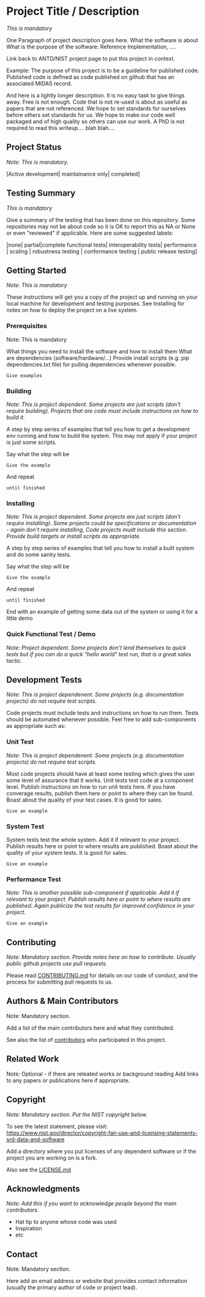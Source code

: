 # Project Title / Description

*This is mandatory*


One Paragraph of project description goes here.  What the software is
about What is the purpose of the software: Reference Implementation, ....

Link back to ANTD/NIST project page to put this project in context.

Example: 
The purpose of this project is to be a guideline for published code.
Published code is defined as code published on github that has an
associated MIDAS record.

And here is a lightly longer description.  It is no easy task to give
things away. Free is not enough. Code that is not re-used is about as
useful as papers that are not referenced. We hope to set standards for
ourselves before others set standards for us. We hope to make our code
well packaged and of high quality so others can use our work.  A PhD is
not required to read this writeup.... blah blah....


## Project Status

*Note: This is mandatory.*

[Active development| maintainance only| completed]


## Testing Summary

*This is mandatory*

Give a summary of the testing that has been done on this repository. Some
repositories may not be about code so it is OK to report this as NA or None
or even "reviewed" if applicable. Here are some suggested labels:


[none| partial|complete functional tests| interoperability tests| performance | scaling | robustness testing | conformance testing | public release testing]


## Getting Started

*Note: This is mandatory*

These instructions will get you a copy of the project up and running on your 
local machine for development and testing purposes. 
See Installing for notes on how to deploy the project on a live system.

### Prerequisites

Note: This is mandatory

What things you need to install the software and how to install them
What are dependencies (software/hardware/...)
Provide install scripts (e.g. pip dependencies.txt file) for pulling
dependencies whenever possible.

```
Give examples
```


### Building

*Note: This is project dependent. Some projects are just scripts (don't require building).
Projects that are code must include instructions on how to build it.*

A step by step series of examples that tell you how to get a development env running and how to build the system.
This may not apply if your project is just some scripts.

Say what the step will be

```
Give the example
```

And repeat

```
until finished
```

### Installing

*Note: This is project dependent.  Some projects are just scripts
(don't require installing).  Some projects could be specifications or
documentation - again don't require installing, Code projects mudt include
this section. Provide build targets or install scripts as appropriate.*

A step by step series of examples that tell you how to install a built system and do some sanity tests.

Say what the step will be

```
Give the example
```

And repeat

```
until finished
```

End with an example of getting some data out of the system or using it for a little demo

### Quick Functional Test / Demo

*Note: Project dependent. Some projects don't lend themselves to quick tests but
if you can do a quick "hello world" test run, that is a great sales tactic.*

## Development Tests

*Note: This is project dependenent. Some projects (e.g. documentation
projects) do not require test scripts.*

Code projects must include tests and instructions on how to run them.
Tests should be automated whenever possible.  Feel free to add
sub-components as appropriate such as:

### Unit Test

*Note: This is project dependenent. Some projects (e.g. documentation
projects) do not require test scripts.*

Most code projects should have at least some testing which gives
the user some level of assurance that it works. Unit tests test code at a
component level. Publish instructions on how to run unit tests here. If
you have converage results, publish them here or point to where they
can be found. Boast about the quality of your test cases. It is good for
sales.

```
Give an example
```

### System Test

System tests test the whole system.  Add it if relevant to your project.
Publish results here or point to where results are published.  Boast about
the quality of your system tests. It is good for sales.

```
Give an example
```

### Performance Test

*Note: This is another possible sub-component if applicable.  Add it if relevant
to your project. Publish results here or point to where results are
published. Again publicize the test results for improved confidence in
your project.*

```
Give an example
```

## Contributing

*Note: Mandatory section. Provide notes here on how to contribute. Usually
public github projects use pull requests.*

Please read [CONTRIBUTING.md](https://gist.github.com/your/project/CONTRIBUTING.md) 
for details on our code of conduct, and the process for submitting pull requests to us.

## Authors & Main Contributors

Note: Mandatory section. 

Add a list of the main contributors here and what they contributed.

See also the list of [contributors](https://github.com/your/project/contributors) who participated in this project.

## Related Work

Note: Optional - if there are releated works or background reading
Add links to any papers or publications here if appropriate. 

## Copyright

*Note: Mandatory section. Put the NIST copyright below.*

To see the latest statement, please visit:
https://www.nist.gov/director/copyright-fair-use-and-licensing-statements-srd-data-and-software

Add a directory where you put licenses of any dependent software or if
the project you are working on is a fork.

Also see the [LICENSE.md](https://github.com/your/project/LICENSE.md)

## Acknowledgments

*Note: Add this if you want to acknowledge people beyond the main contributors.*

* Hat tip to anyone whose code was used
* Inspiration
* etc

## Contact

Note: Mandatory section.

Here add an email address or website that provides contact information (usually the primary author of code or project lead).
